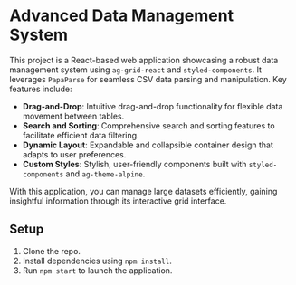 
# Advanced Data Management System

This project is a React-based web application showcasing a robust data management system using `ag-grid-react` and `styled-components`. It leverages `PapaParse` for seamless CSV data parsing and manipulation. Key features include:

- **Drag-and-Drop**: Intuitive drag-and-drop functionality for flexible data movement between tables.
- **Search and Sorting**: Comprehensive search and sorting features to facilitate efficient data filtering.
- **Dynamic Layout**: Expandable and collapsible container design that adapts to user preferences.
- **Custom Styles**: Stylish, user-friendly components built with `styled-components` and `ag-theme-alpine`.

With this application, you can manage large datasets efficiently, gaining insightful information through its interactive grid interface.

## Setup
1. Clone the repo.
2. Install dependencies using `npm install`.
3. Run `npm start` to launch the application.

